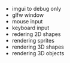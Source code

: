 - imgui to debug only
- glfw window
- mouse input 
- keyboard input
- redering 2D shapes
- rendering sprites
- rendering 3D shapes
- rendering 3D objects
